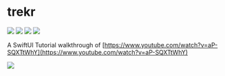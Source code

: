 # trekr

<img src="https://img.shields.io/badge/iOS-14.0+-blue.svg" />
    <img src="https://img.shields.io/badge/Xcode-12.0+-brightgreen.svg" />
    <img src="https://img.shields.io/badge/Swift-5.3-orange.svg" />
    <img src="https://img.shields.io/badge/SwiftUI-2.0-red.svg" />

A SwiftUI Tutorial walkthrough of [https://www.youtube.com/watch?v=aP-SQXTtWhY](https://www.youtube.com/watch?v=aP-SQXTtWhY)

<img src="demo.gif">